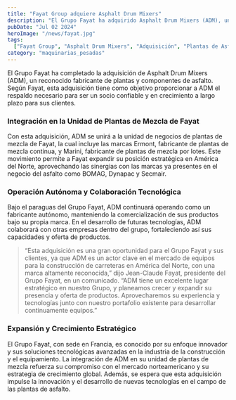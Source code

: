 ```yaml
---
title: "Fayat Group adquiere Asphalt Drum Mixers"
description: "El Grupo Fayat ha adquirido Asphalt Drum Mixers (ADM), un fabricante de plantas y componentes de asfalto. La adquisición permitirá a ADM unirse a la unidad de negocios de plantas de mezcla de Fayat."
pubDate: "Jul 02 2024"
heroImage: "/news/fayat.jpg"
tags:
  ["Fayat Group", "Asphalt Drum Mixers", "Adquisición", "Plantas de Asfalto"]
category: "maquinarias_pesadas"
---
```

El Grupo Fayat ha completado la adquisición de Asphalt Drum Mixers (ADM), un reconocido fabricante de plantas y componentes de asfalto. Según Fayat, esta adquisición tiene como objetivo proporcionar a ADM el respaldo necesario para ser un socio confiable y en crecimiento a largo plazo para sus clientes.

### Integración en la Unidad de Plantas de Mezcla de Fayat

Con esta adquisición, ADM se unirá a la unidad de negocios de plantas de mezcla de Fayat, la cual incluye las marcas Ermont, fabricante de plantas de mezcla continua, y Marini, fabricante de plantas de mezcla por lotes. Este movimiento permite a Fayat expandir su posición estratégica en América del Norte, aprovechando las sinergias con las marcas ya presentes en el negocio del asfalto como BOMAG, Dynapac y Secmair.

### Operación Autónoma y Colaboración Tecnológica

Bajo el paraguas del Grupo Fayat, ADM continuará operando como un fabricante autónomo, manteniendo la comercialización de sus productos bajo su propia marca. En el desarrollo de futuras tecnologías, ADM colaborará con otras empresas dentro del grupo, fortaleciendo así sus capacidades y oferta de productos.

> “Esta adquisición es una gran oportunidad para el Grupo Fayat y sus clientes, ya que ADM es un actor clave en el mercado de equipos para la construcción de carreteras en América del Norte, con una marca altamente reconocida,” dijo Jean-Claude Fayat, presidente del Grupo Fayat, en un comunicado. “ADM tiene un excelente lugar estratégico en nuestro Grupo, y planeamos crecer y expandir su presencia y oferta de productos. Aprovecharemos su experiencia y tecnologías junto con nuestro portafolio existente para desarrollar continuamente equipos.”

### Expansión y Crecimiento Estratégico

El Grupo Fayat, con sede en Francia, es conocido por su enfoque innovador y sus soluciones tecnológicas avanzadas en la industria de la construcción y el equipamiento. La integración de ADM en su unidad de plantas de mezcla refuerza su compromiso con el mercado norteamericano y su estrategia de crecimiento global. Además, se espera que esta adquisición impulse la innovación y el desarrollo de nuevas tecnologías en el campo de las plantas de asfalto.